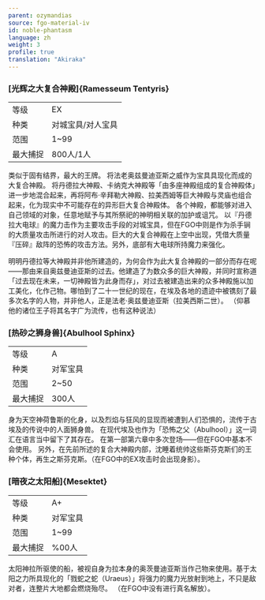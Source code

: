 ```yaml
---
parent: ozymandias
source: fgo-material-iv
id: noble-phantasm
language: zh
weight: 3
profile: true
translation: "Akiraka"
---
```


### [光辉之大复合神殿]{Ramesseum Tentyris}

<table>
  <tr><td>等级</td><td>EX</td></tr>
  <tr><td>种类</td><td>对城宝具/对人宝具</td></tr>
  <tr><td>范围</td><td>1~99</td></tr>
  <tr><td>最大捕捉</td><td>800人/1人</td></tr>
</table>

类似于固有结界，最大的王牌。
将法老奥兹曼迪亚斯之威作为宝具具现化而成的大复合神殿。
将丹德拉大神殿、卡纳克大神殿等「由多座神殿组成的复合神殿体」进一步地混合起来，再将阿布·辛拜勒大神殿、拉美西姆等巨大神殿与灵庙也组合起来，化为现实中不可能存在的异形巨大复合神殿体。
各个神殿，都能够对进入自己领域的对象，任意地赋予与其所祭祀的神明相关联的加护或诅咒。
以『丹德拉大电球』的魔力击作为主要攻击手段的对城宝具，但在FGO中则是作为杀手锏的大质量攻击所进行的对人攻击。巨大的大复合神殿在上空中出现，凭借大质量『压碎』敌阵的恐怖的攻击方法。另外，底部有大电球所持魔力来强化。

明明丹德拉等大神殿并非他所建造的，为何会作为此大复合神殿的一部分而存在呢——那由来自奥兹曼迪亚斯的过去。他建造了为数众多的巨大神殿，并同时宣称道「过去现在未来，一切神殿皆为此身而存」，对过去被建造出来的众多神殿施以加工美化，化作己物。哪怕到了二十一世纪的现在，在埃及各地的遗迹中被镌刻了最多次名字的人物，并非他人，正是法老·奥兹曼迪亚斯（拉美西斯二世）。
（仰慕他的诸位王子将其名字广为流传，也有这种说法）

### [热砂之狮身兽]{Abulhool Sphinx}

<table>
  <tr><td>等级</td><td>A</td></tr>
  <tr><td>种类</td><td>对军宝具</td></tr>
  <tr><td>范围</td><td>2~50</td></tr>
  <tr><td>最大捕捉</td><td>300人</td></tr>
</table>

身为天空神荷鲁斯的化身，以及烈焰与狂风的显现而被遭到人们恐惧的，流传于古埃及的传说中的人面狮身兽。
在现代埃及也作为「恐怖之父（Abulhool）」这一词汇在语言当中留下了其存在。
在第一部第六章中多次登场——但在FGO中基本不会使用。
另外，在先前所述的复合大神殿内部，沈睡着统帅这些斯芬克斯们的王种个体，再生之斯芬克斯。（在FGO中的EX攻击时会出现身影）。

### [暗夜之太阳船]{Mesektet}

<table>
  <tr><td>等级</td><td>A+</td></tr>
  <tr><td>种类</td><td>对军宝具</td></tr>
  <tr><td>范围</td><td>1~99</td></tr>
  <tr><td>最大捕捉</td><td>%00人</td></tr>
</table>

太阳神拉所驱使的船，被视自身为拉本身的奥茨曼迪亚斯当作己物来使用。基于太阳之力所具现化的「戮蛇之蛇（Uraeus）」将强力的魔力光放射到地上，不只是敌对者，连整片大地都会燃烧殆尽。
（在FGO中没有进行真名解放）。
